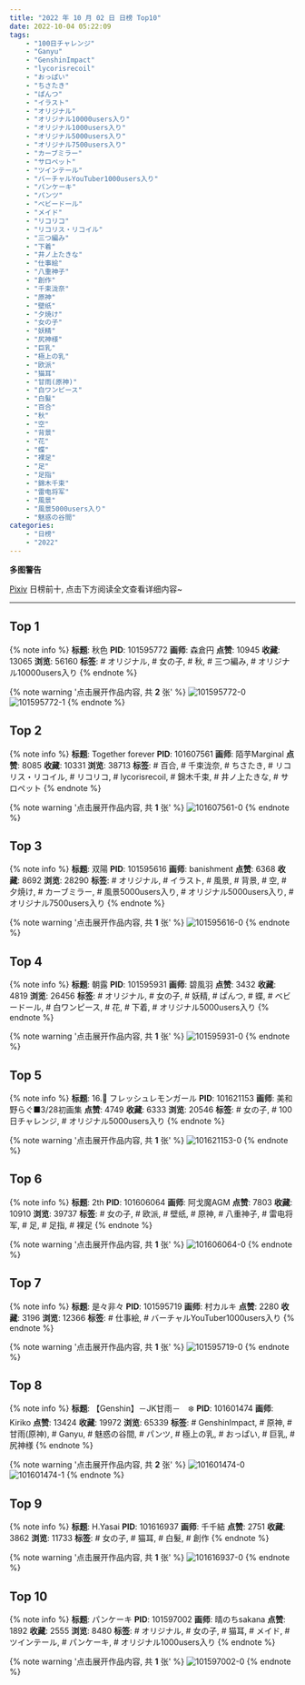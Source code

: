 ```yaml
---
title: "2022 年 10 月 02 日 日榜 Top10"
date: 2022-10-04 05:22:09
tags:
    - "100日チャレンジ"
    - "Ganyu"
    - "GenshinImpact"
    - "lycorisrecoil"
    - "おっぱい"
    - "ちさたき"
    - "ぱんつ"
    - "イラスト"
    - "オリジナル"
    - "オリジナル10000users入り"
    - "オリジナル1000users入り"
    - "オリジナル5000users入り"
    - "オリジナル7500users入り"
    - "カーブミラー"
    - "サロペット"
    - "ツインテール"
    - "バーチャルYouTuber1000users入り"
    - "パンケーキ"
    - "パンツ"
    - "ベビードール"
    - "メイド"
    - "リコリコ"
    - "リコリス・リコイル"
    - "三つ編み"
    - "下着"
    - "井ノ上たきな"
    - "仕事絵"
    - "八重神子"
    - "創作"
    - "千束泷奈"
    - "原神"
    - "壁纸"
    - "夕焼け"
    - "女の子"
    - "妖精"
    - "尻神様"
    - "巨乳"
    - "極上の乳"
    - "欧派"
    - "猫耳"
    - "甘雨(原神)"
    - "白ワンピース"
    - "白髮"
    - "百合"
    - "秋"
    - "空"
    - "背景"
    - "花"
    - "蝶"
    - "裸足"
    - "足"
    - "足指"
    - "錦木千束"
    - "雷电将军"
    - "風景"
    - "風景5000users入り"
    - "魅惑の谷間"
categories:
    - "日榜"
    - "2022"
---
```


<i class="fa fa-triangle-exclamation"></i>**多图警告**<i class="fa fa-triangle-exclamation"></i>

[Pixiv](https://www.pixiv.net/) 日榜前十, 点击下方阅读全文查看详细内容~

<!-- more -->

---

## Top 1

{% note info %}
**标题**: 秋色
**PID**: 101595772 **画师**: 森倉円
**点赞**: 10945 **收藏**: 13065 **浏览**: 56160
**标签**: # オリジナル, # 女の子, # 秋, # 三つ編み, # オリジナル10000users入り
{% endnote %}

{% note warning '点击展开作品内容, 共 **2** 张' %}
![101595772-0](https://i.pixiv.re/img-original/img/2022/10/01/00/01/15/101595772_p0.jpg)
![101595772-1](https://i.pixiv.re/img-original/img/2022/10/01/00/01/15/101595772_p1.jpg)
{% endnote %}

## Top 2

{% note info %}
**标题**: Together forever
**PID**: 101607561 **画师**: 陌芋Marginal
**点赞**: 8085 **收藏**: 10331 **浏览**: 38713
**标签**: # 百合, # 千束泷奈, # ちさたき, # リコリス・リコイル, # リコリコ, # lycorisrecoil, # 錦木千束, # 井ノ上たきな, # サロペット
{% endnote %}

{% note warning '点击展开作品内容, 共 **1** 张' %}
![101607561-0](https://i.pixiv.re/img-original/img/2022/10/01/14/31/14/101607561_p0.jpg)
{% endnote %}

## Top 3

{% note info %}
**标题**: 双陽
**PID**: 101595616 **画师**: banishment
**点赞**: 6368 **收藏**: 8692 **浏览**: 28290
**标签**: # オリジナル, # イラスト, # 風景, # 背景, # 空, # 夕焼け, # カーブミラー, # 風景5000users入り, # オリジナル5000users入り, # オリジナル7500users入り
{% endnote %}

{% note warning '点击展开作品内容, 共 **1** 张' %}
![101595616-0](https://i.pixiv.re/img-original/img/2022/10/01/00/00/21/101595616_p0.png)
{% endnote %}

## Top 4

{% note info %}
**标题**: 朝露
**PID**: 101595931 **画师**: 碧風羽
**点赞**: 3432 **收藏**: 4819 **浏览**: 26456
**标签**: # オリジナル, # 女の子, # 妖精, # ぱんつ, # 蝶, # ベビードール, # 白ワンピース, # 花, # 下着, # オリジナル5000users入り
{% endnote %}

{% note warning '点击展开作品内容, 共 **1** 张' %}
![101595931-0](https://i.pixiv.re/img-original/img/2022/10/01/00/03/03/101595931_p0.jpg)
{% endnote %}

## Top 5

{% note info %}
**标题**: 16.🍋 フレッシュレモンガール
**PID**: 101621153 **画师**: 美和野らぐ■3/28初画集
**点赞**: 4749 **收藏**: 6333 **浏览**: 20546
**标签**: # 女の子, # 100日チャレンジ, # オリジナル5000users入り
{% endnote %}

{% note warning '点击展开作品内容, 共 **1** 张' %}
![101621153-0](https://i.pixiv.re/img-original/img/2022/10/02/00/00/26/101621153_p0.png)
{% endnote %}

## Top 6

{% note info %}
**标题**: 2th
**PID**: 101606064 **画师**: 阿戈魔AGM
**点赞**: 7803 **收藏**: 10910 **浏览**: 39737
**标签**: # 女の子, # 欧派, # 壁纸, # 原神, # 八重神子, # 雷电将军, # 足, # 足指, # 裸足
{% endnote %}

{% note warning '点击展开作品内容, 共 **1** 张' %}
![101606064-0](https://i.pixiv.re/img-original/img/2022/10/01/12/58/21/101606064_p0.jpg)
{% endnote %}

## Top 7

{% note info %}
**标题**: 是々非々
**PID**: 101595719 **画师**: 村カルキ
**点赞**: 2280 **收藏**: 3196 **浏览**: 12366
**标签**: # 仕事絵, # バーチャルYouTuber1000users入り
{% endnote %}

{% note warning '点击展开作品内容, 共 **1** 张' %}
![101595719-0](https://i.pixiv.re/img-original/img/2022/10/01/00/00/56/101595719_p0.jpg)
{% endnote %}

## Top 8

{% note info %}
**标题**: 【Genshin】－JK甘雨－　❄️
**PID**: 101601474 **画师**: Kiriko
**点赞**: 13424 **收藏**: 19972 **浏览**: 65339
**标签**: # GenshinImpact, # 原神, # 甘雨(原神), # Ganyu, # 魅惑の谷間, # パンツ, # 極上の乳, # おっぱい, # 巨乳, # 尻神様
{% endnote %}

{% note warning '点击展开作品内容, 共 **2** 张' %}
![101601474-0](https://i.pixiv.re/img-original/img/2022/10/03/14/16/18/101601474_p0.png)
![101601474-1](https://i.pixiv.re/img-original/img/2022/10/03/14/16/18/101601474_p1.png)
{% endnote %}

## Top 9

{% note info %}
**标题**: H.Yasai
**PID**: 101616937 **画师**: 千千結
**点赞**: 2751 **收藏**: 3862 **浏览**: 11733
**标签**: # 女の子, # 猫耳, # 白髮, # 創作
{% endnote %}

{% note warning '点击展开作品内容, 共 **1** 张' %}
![101616937-0](https://i.pixiv.re/img-original/img/2022/10/01/21/40/36/101616937_p0.jpg)
{% endnote %}

## Top 10

{% note info %}
**标题**: パンケーキ
**PID**: 101597002 **画师**: 晴のちsakana
**点赞**: 1892 **收藏**: 2555 **浏览**: 8480
**标签**: # オリジナル, # 女の子, # 猫耳, # メイド, # ツインテール, # パンケーキ, # オリジナル1000users入り
{% endnote %}

{% note warning '点击展开作品内容, 共 **1** 张' %}
![101597002-0](https://i.pixiv.re/img-original/img/2022/10/01/00/33/30/101597002_p0.jpg)
{% endnote %}
